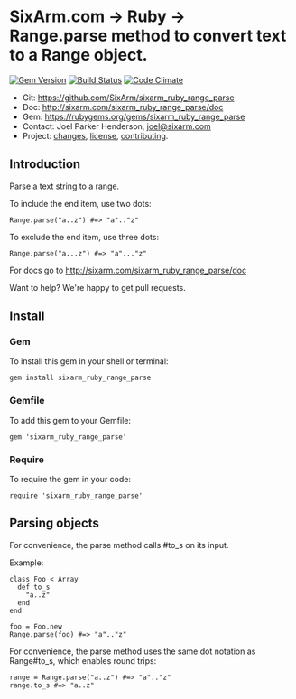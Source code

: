 # SixArm.com → Ruby → <br> Range.parse method to convert text to a Range object.

<!--header-open-->

[![Gem Version](https://badge.fury.io/rb/sixarm_ruby_range_parse.svg)](http://badge.fury.io/rb/sixarm_ruby_range_parse)
[![Build Status](https://travis-ci.org/SixArm/sixarm_ruby_range_parse.png)](https://travis-ci.org/SixArm/sixarm_ruby_range_parse)
[![Code Climate](https://api.codeclimate.com/v1/badges/6771c9cc89d819478e12/maintainability)](https://codeclimate.com/github/SixArm/sixarm_ruby_range_parse/maintainability)

* Git: <https://github.com/SixArm/sixarm_ruby_range_parse>
* Doc: <http://sixarm.com/sixarm_ruby_range_parse/doc>
* Gem: <https://rubygems.org/gems/sixarm_ruby_range_parse>
* Contact: Joel Parker Henderson, <joel@sixarm.com>
* Project: [changes](CHANGES.md), [license](LICENSE.md), [contributing](CONTRIBUTING.md).

<!--header-shut-->

## Introduction

Parse a text string to a range.

To include the end item, use two dots:

    Range.parse("a..z") #=> "a".."z"

To exclude the end item, use three dots:

    Range.parse("a...z") #=> "a"..."z"

For docs go to <http://sixarm.com/sixarm_ruby_range_parse/doc>

Want to help? We're happy to get pull requests.


<!--install-open-->

## Install

### Gem

To install this gem in your shell or terminal:

    gem install sixarm_ruby_range_parse

### Gemfile

To add this gem to your Gemfile:

    gem 'sixarm_ruby_range_parse'

### Require

To require the gem in your code:

    require 'sixarm_ruby_range_parse'

<!--install-shut-->

## Parsing objects

For convenience, the parse method calls #to_s on its input.

Example:

    class Foo < Array
      def to_s
        "a..z"
      end
    end

    foo = Foo.new
    Range.parse(foo) #=> "a".."z"

For convenience, the parse method uses the same dot notation as Range#to_s, which enables round trips:

    range = Range.parse("a..z") #=> "a".."z"
    range.to_s #=> "a..z"

